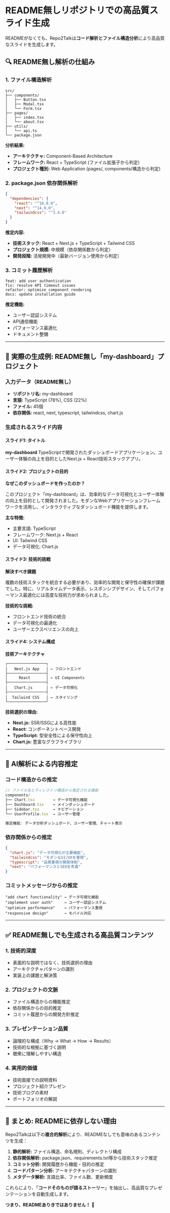 # README無しリポジトリでの高品質スライド生成

READMEがなくても、Repo2Talkは**コード解析とファイル構造分析**により高品質なスライドを生成します。

## 🔍 README無し解析の仕組み

### 1. **ファイル構造解析**
```
src/
├── components/
│   ├── Button.tsx
│   ├── Modal.tsx
│   └── Form.tsx
├── pages/
│   ├── index.tsx
│   └── about.tsx
├── utils/
│   └── api.ts
└── package.json
```

**分析結果:** 
- **アーキテクチャ:** Component-Based Architecture
- **フレームワーク:** React + TypeScript (ファイル拡張子から判定)
- **プロジェクト種別:** Web Application (pages/, components/構造から判定)

### 2. **package.json 依存関係解析**
```json
{
  "dependencies": {
    "react": "^18.0.0",
    "next": "^14.0.0",
    "tailwindcss": "^3.4.0"
  }
}
```

**推定内容:**
- **技術スタック:** React + Next.js + TypeScript + Tailwind CSS
- **プロジェクト規模:** 中規模（依存関係数から判定）
- **開発段階:** 活発開発中（最新バージョン使用から判定）

### 3. **コミット履歴解析**
```
feat: add user authentication
fix: resolve API timeout issues  
refactor: optimize component rendering
docs: update installation guide
```

**推定機能:**
- ユーザー認証システム
- API通信機能
- パフォーマンス最適化
- ドキュメント整備

---

## 📝 実際の生成例: README無し「my-dashboard」プロジェクト

### 入力データ（README無し）
- **リポジトリ名:** my-dashboard
- **言語:** TypeScript (78%), CSS (22%)
- **ファイル:** 45個
- **依存関係:** react, next, typescript, tailwindcss, chart.js

### 生成されるスライド内容

#### スライド1: タイトル
**my-dashboard**
TypeScriptで開発されたダッシュボードアプリケーション。ユーザー体験の向上を目的としたNext.js + React技術スタックアプリ。

#### スライド2: プロジェクトの目的
**なぜこのダッシュボードを作ったのか？**

このプロジェクト「my-dashboard」は、効率的なデータ可視化とユーザー体験の向上を目的として開発されました。モダンなWebアプリケーションフレームワークを活用し、インタラクティブなダッシュボード機能を提供します。

**主な特徴:**
- 主要言語: TypeScript
- フレームワーク: Next.js + React
- UI: Tailwind CSS
- データ可視化: Chart.js

#### スライド3: 技術的挑戦
**解決すべき課題**

複数の技術スタックを統合する必要があり、効率的な開発と保守性の確保が課題でした。特に、リアルタイムデータ表示、レスポンシブデザイン、そしてパフォーマンス最適化には高度な技術力が求められました。

**技術的な挑戦:**
- フロントエンド技術の統合
- データ可視化の最適化
- ユーザーエクスペリエンスの向上

#### スライド4: システム構成
**技術アーキテクチャ**

```
┌─────────────────┐
│   Next.js App   │ ← フロントエンド
├─────────────────┤
│     React       │ ← UI Components
├─────────────────┤
│   Chart.js      │ ← データ可視化
├─────────────────┤
│  Tailwind CSS   │ ← スタイリング
└─────────────────┘
```

**技術選択の理由:**
- **Next.js:** SSR/SSGによる高性能
- **React:** コンポーネントベース開発
- **TypeScript:** 型安全性による保守性向上
- **Chart.js:** 豊富なグラフライブラリ

---

## 🧠 AI解析による内容推定

### コード構造からの推定
```typescript
// ファイル名とディレクトリ構造から推定される機能
components/
├── Chart.tsx        → データ可視化機能
├── Dashboard.tsx    → メインダッシュボード
├── Sidebar.tsx      → ナビゲーション
└── UserProfile.tsx  → ユーザー管理

推定機能: データ分析ダッシュボード、ユーザー管理、チャート表示
```

### 依存関係からの推定
```json
{
  "chart.js": "データ可視化が主要機能",
  "tailwindcss": "モダンなUI/UXを重視",
  "typescript": "品質重視の開発体制",
  "next": "パフォーマンスとSEOを考慮"
}
```

### コミットメッセージからの推定
```
"add chart functionality" → データ可視化機能
"implement user auth"     → ユーザー認証システム  
"optimize performance"    → パフォーマンス重視
"responsive design"       → モバイル対応
```

---

## ✅ README無しでも生成される高品質コンテンツ

### 1. **技術的深度**
- 表面的な説明ではなく、技術選択の理由
- アーキテクチャパターンの識別
- 実装上の課題と解決策

### 2. **プロジェクトの文脈**
- ファイル構造からの機能推定
- 依存関係からの目的推定
- コミット履歴からの開発方針推定

### 3. **プレゼンテーション品質**
- 論理的な構成（Why → What → How → Results）
- 技術的な根拠に基づく説明
- 聴衆に理解しやすい構造

### 4. **実用的価値**
- 技術面接での説明資料
- プロジェクト紹介プレゼン
- 技術ブログの素材
- ポートフォリオの解説

---

## 🎯 まとめ: READMEに依存しない理由

Repo2Talkは以下の**複合的解析**により、READMEなしでも意味のあるコンテンツを生成：

1. **静的解析:** ファイル構造、命名規則、ディレクトリ構成
2. **依存関係解析:** package.json、requirements.txt等から技術スタック推定
3. **コミット分析:** 開発履歴から機能・目的の推定
4. **コードパターン分析:** アーキテクチャパターンの識別
5. **メタデータ解析:** 言語比率、ファイル数、更新頻度

これらにより、「**コードそのものが語るストーリー**」を抽出し、高品質なプレゼンテーションを自動生成します。

**つまり、READMEありきではありません！** 🚀